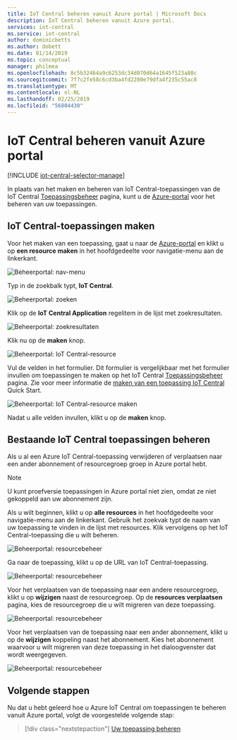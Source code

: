 ```yaml
---
title: IoT Central beheren vanuit Azure portal | Microsoft Docs
description: IoT Central beheren vanuit Azure portal.
services: iot-central
ms.service: iot-central
author: dominicbetts
ms.author: dobett
ms.date: 01/14/2019
ms.topic: conceptual
manager: philmea
ms.openlocfilehash: 8c5b32464a9c6253dc34d070d64a1645f523a80c
ms.sourcegitcommit: 7f7c2fe58c6cd3ba4fd2280e79dfa4f235c55ac8
ms.translationtype: MT
ms.contentlocale: nl-NL
ms.lasthandoff: 02/25/2019
ms.locfileid: "56804430"
---
```

# <a name="manage-iot-central-from-the-azure-portal"></a>IoT Central beheren vanuit Azure portal

[!INCLUDE [iot-central-selector-manage](../../includes/iot-central-selector-manage.md)]

In plaats van het maken en beheren van IoT Central-toepassingen van de IoT Central [Toepassingsbeheer](https://aka.ms/iotcentral) pagina, kunt u de [Azure-portal](https://portal.azure.com) voor het beheren van uw toepassingen.

## <a name="create-iot-central-applications"></a>IoT Central-toepassingen maken

Voor het maken van een toepassing, gaat u naar de [Azure-portal](https://ms.portal.azure.com) en klikt u op **een resource maken** in het hoofdgedeelte voor navigatie-menu aan de linkerkant.

![Beheerportal: nav-menu](media/howto-manage-iot-central-from-portal/image0.png)

Typ in de zoekbalk typt, **IoT Central**.

![Beheerportal: zoeken](media/howto-manage-iot-central-from-portal/image0a.png)

Klik op de **IoT Central Application** regelitem in de lijst met zoekresultaten.

![Beheerportal: zoekresultaten](media/howto-manage-iot-central-from-portal/image0b.png)

Klik nu op de **maken** knop.

![Beheerportal: IoT Central-resource](media/howto-manage-iot-central-from-portal/image0c.png)

Vul de velden in het formulier. Dit formulier is vergelijkbaar met het formulier invullen om toepassingen te maken op het IoT Central [Toepassingsbeheer](https://aka.ms/iotcentral) pagina. Zie voor meer informatie de [maken van een toepassing IoT Central](quick-deploy-iot-central.md) Quick Start.

![Beheerportal: IoT Central-resource maken](media/howto-manage-iot-central-from-portal/image1.png)  

Nadat u alle velden invullen, klikt u op de **maken** knop.

## <a name="manage-existing-iot-central-applications"></a>Bestaande IoT Central toepassingen beheren

Als u al een Azure IoT Central-toepassing verwijderen of verplaatsen naar een ander abonnement of resourcegroep groep in Azure portal hebt.

> [!NOTE]
> U kunt proefversie toepassingen in Azure portal niet zien, omdat ze niet gekoppeld aan uw abonnement zijn.

Als u wilt beginnen, klikt u op **alle resources** in het hoofdgedeelte voor navigatie-menu aan de linkerkant. Gebruik het zoekvak typt de naam van uw toepassing te vinden in de lijst met resources. Klik vervolgens op het IoT Central-toepassing die u wilt beheren.

![Beheerportal: resourcebeheer](media/howto-manage-iot-central-from-portal/image2.png)

Ga naar de toepassing, klikt u op de URL van IoT Central-toepassing.

![Beheerportal: resourcebeheer](media/howto-manage-iot-central-from-portal/image3.png)

Voor het verplaatsen van de toepassing naar een andere resourcegroep, klikt u op **wijzigen** naast de resourcegroep. Op de **resources verplaatsen** pagina, kies de resourcegroep die u wilt migreren van deze toepassing.

![Beheerportal: resourcebeheer](media/howto-manage-iot-central-from-portal/image4.png)

Voor het verplaatsen van de toepassing naar een ander abonnement, klikt u op de **wijzigen** koppeling naast het abonnement. Kies het abonnement waarvoor u wilt migreren van deze toepassing in het dialoogvenster dat wordt weergegeven.

![Beheerportal: resourcebeheer](media/howto-manage-iot-central-from-portal/image5.png)

## <a name="next-steps"></a>Volgende stappen

Nu dat u hebt geleerd hoe u Azure IoT Central om toepassingen te beheren vanuit Azure portal, volgt de voorgestelde volgende stap:

> [!div class="nextstepaction"]
> [Uw toepassing beheren](howto-administer.md)